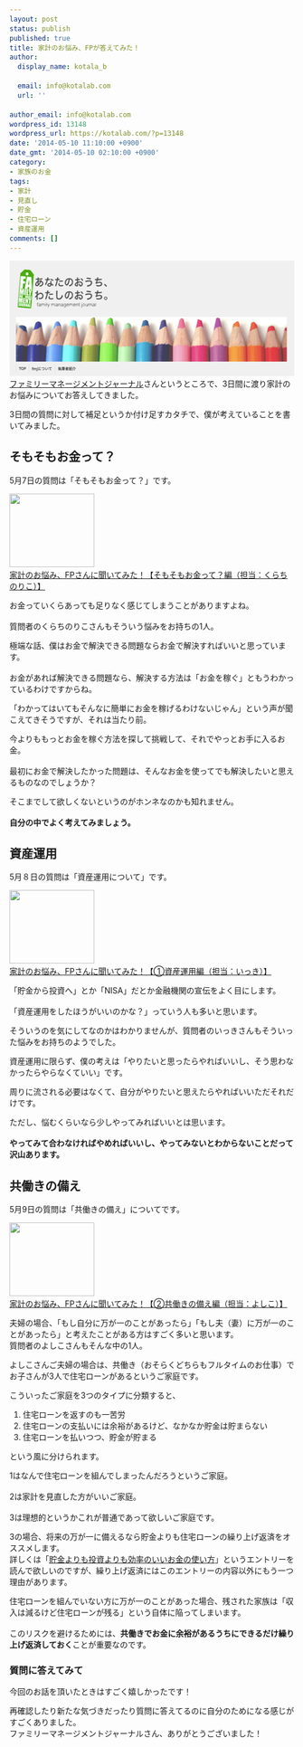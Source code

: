 ```yaml
---
layout: post
status: publish
published: true
title: 家計のお悩み、FPが答えてみた！
author:
  display_name: kotala_b

  email: info@kotalab.com
  url: ''

author_email: info@kotalab.com
wordpress_id: 13148
wordpress_url: https://kotalab.com/?p=13148
date: '2014-05-10 11:10:00 +0900'
date_gmt: '2014-05-10 02:10:00 +0900'
category:
- 家族のお金
tags:
- 家計
- 見直し
- 貯金
- 住宅ローン
- 資産運用
comments: []
---
```

<p><img src="/wp-content/uploads/fmj-answer_140510.png" alt="Fmj answer 140510" title="fmj-answer_140510.png" border="0" width="548" height="204" /><br />
<a href="http://fmj-jp.info/?page_id=2471" target="_blank">ファミリーマネージメントジャーナル</a>さんというところで、3日間に渡り家計のお悩みについてお答えしてきました。</p>
<p>3日間の質問に対して補足というか付け足すカタチで、僕が考えていることを書いてみました。<br />
</p>
<!--more-->
<h2>そもそもお金って？</h2>
<p>5月7日の質問は「そもそもお金って？」です。</p>
<div class="shht">
<div class="shhtimg"><a href="http://fmj-jp.info/?p=8612" target="_blank"><img src="https://capture.heartrails.com/150x130/shadow?http://fmj-jp.info/?p=8612" alt="" width="150" height="130" /></a></div>
<div class="shhttext"><a href="http://fmj-jp.info/?p=8612" target="_blank">家計のお悩み、FPさんに聞いてみた！【そもそもお金って？編（担当：くらちのりこ）】</a><a href="https://b.hatena.ne.jp/entry/http://fmj-jp.info/?p=8612" target="_blank"><img border="0" src="https://b.hatena.ne.jp/entry/image/http://fmj-jp.info/?p=8612" alt="" /></a></div>
</div>
<div class="clear"></div>
<p>お金っていくらあっても足りなく感じてしまうことがありますよね。<br><br />
質問者のくらちのりこさんもそういう悩みをお持ちの1人。</p>
<p>極端な話、僕はお金で解決できる問題ならお金で解決すればいいと思っています。<br><br />
お金があれば解決できる問題なら、解決する方法は「お金を稼ぐ」ともうわかっているわけですからね。</p>
<p>「わかってはいてもそんなに簡単にお金を稼げるわけないじゃん」という声が聞こえてきそうですが、それは当たり前。</p>
<p>今よりももっとお金を稼ぐ方法を探して挑戦して、それでやっとお手に入るお金。<br><br />
最初にお金で解決したかった問題は、そんなお金を使ってでも解決したいと思えるものなのでしょうか？</p>
<p>そこまでして欲しくないというのがホンネなのかも知れません。<br><br />
<strong>自分の中でよく考えてみましょう。</strong></p>
<h2>資産運用</h2>
<p>5月８日の質問は「資産運用について」です。</p>
<div class="shht">
<div class="shhtimg"><a href="http://fmj-jp.info/?p=8588" target="_blank"><img src="https://capture.heartrails.com/150x130/shadow?http://fmj-jp.info/?p=8588" alt="" width="150" height="130" /></a></div>
<div class="shhttext"><a href="http://fmj-jp.info/?p=8588" target="_blank">家計のお悩み、FPさんに聞いてみた！【①資産運用編（担当：いっき）】</a><a href="https://b.hatena.ne.jp/entry/http://fmj-jp.info/?p=8588" target="_blank"><img border="0" src="https://b.hatena.ne.jp/entry/image/http://fmj-jp.info/?p=8588" alt="" /></a></div>
</div>
<div class="clear"></div>
<p>「貯金から投資へ」とか「NISA」だとか金融機関の宣伝をよく目にします。<br><br />
「資産運用をしたほうがいいのかな？」っていう人も多いと思います。</p>
<p>そういうのを気にしてなのかはわかりませんが、質問者のいっきさんもそういった悩みをお持ちのようでした。</p>
<p>資産運用に限らず、僕の考えは「やりたいと思ったらやればいいし、そう思わなかったらやらなくていい」です。</p>
<p>周りに流される必要はなくて、自分がやりたいと思えたらやればいいただそれだけです。</p>
<p>ただし、悩むくらいなら少しやってみればいいとは思います。<br><br />
<strong>やってみて合わなければやめればいいし、やってみないとわからないことだって沢山あります。</strong></p>
<h2>共働きの備え</h2>
<p>5月9日の質問は「共働きの備え」についてです。</p>
<div class="shht">
<div class="shhtimg"><a href="http://fmj-jp.info/?p=8621" target="_blank"><img src="https://capture.heartrails.com/150x130/shadow?http://fmj-jp.info/?p=8621" alt="" width="150" height="130" /></a></div>
<div class="shhttext"><a href="http://fmj-jp.info/?p=8621" target="_blank">家計のお悩み、FPさんに聞いてみた！【②共働きの備え編（担当：よしこ）】</a><a href="https://b.hatena.ne.jp/entry/http://fmj-jp.info/?p=8621" target="_blank"><img border="0" src="https://b.hatena.ne.jp/entry/image/http://fmj-jp.info/?p=8621" alt="" /></a></div>
</div>
<div class="clear"></div>
<p>夫婦の場合、「もし自分に万が一のことがあったら」「もし夫（妻）に万が一のことがあったら」と考えたことがある方はすごく多いと思います。<br />
質問者のよしこさんもそんな中の1人。</p>
<p>よしこさんご夫婦の場合は、共働き（おそらくどちらもフルタイムのお仕事）でお子さんが3人で住宅ローンがあるというご家庭です。</p>
<p>こういったご家庭を3つのタイプに分類すると、</p>
<ol>
<li>住宅ローンを返すのも一苦労</li>
<li>住宅ローンの支払いには余裕があるけど、なかなか貯金は貯まらない</li>
<li>住宅ローンを払いつつ、貯金が貯まる</li>
</ol>
<p>という風に分けられます。</p>
<p>1はなんで住宅ローンを組んでしまったんだろうというご家庭。<br><br />
2は家計を見直した方がいいご家庭。<br><br />
3は理想的というかこれが普通であって欲しいご家庭です。</p>
<p>3の場合、将来の万が一に備えるなら貯金よりも住宅ローンの繰り上げ返済をオススメします。<br />
詳しくは「<a href="/how-to-use-money" target="_blank">貯金よりも投資よりも効率のいいお金の使い方</a>」というエントリーを読んで欲しいのですが、<span class="b">繰り上げ返済にはこのエントリーの内容以外にもう一つ理由があります</span>。</p>
<p>住宅ローンを組んでいない方に万が一のことがあった場合、残された家族は「収入は減るけど住宅ローンが残る」という自体に陥ってしまいます。<br><br />
このリスクを避けるためには、<strong>共働きでお金に余裕があるうちにできるだけ繰り上げ返済しておく</strong>ことが重要なのです。</p>
<h3>質問に答えてみて</h3>
<p>今回のお話を頂いたときはすごく嬉しかったです！</p>
<p>再確認したり新たな気づきだったり質問に答えてるのに自分のためになる感じがすごくありました。<br />
ファミリーマネージメントジャーナルさん、ありがとうございました！</p>

